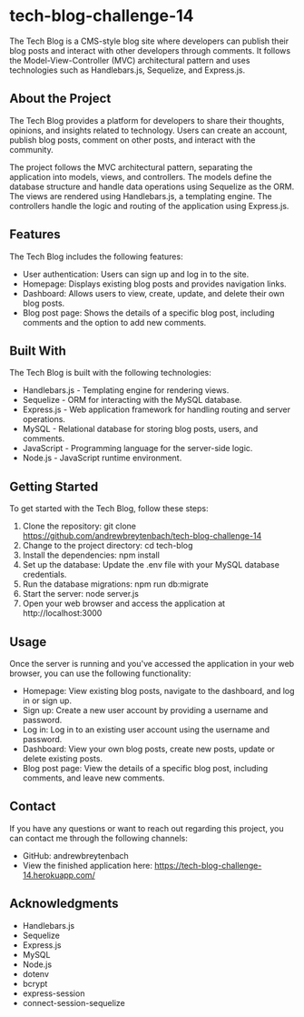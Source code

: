 # tech-blog-challenge-14

The Tech Blog is a CMS-style blog site where developers can publish their blog posts and interact with other developers through comments. It follows the Model-View-Controller (MVC) architectural pattern and uses technologies such as Handlebars.js, Sequelize, and Express.js.

## About the Project
The Tech Blog provides a platform for developers to share their thoughts, opinions, and insights related to technology. Users can create an account, publish blog posts, comment on other posts, and interact with the community.

The project follows the MVC architectural pattern, separating the application into models, views, and controllers. The models define the database structure and handle data operations using Sequelize as the ORM. The views are rendered using Handlebars.js, a templating engine. The controllers handle the logic and routing of the application using Express.js.

## Features
The Tech Blog includes the following features:

* User authentication: Users can sign up and log in to the site.
* Homepage: Displays existing blog posts and provides navigation links.
* Dashboard: Allows users to view, create, update, and delete their own blog posts.
* Blog post page: Shows the details of a specific blog post, including comments and the option to add new comments.

## Built With
The Tech Blog is built with the following technologies:

* Handlebars.js - Templating engine for rendering views.
* Sequelize - ORM for interacting with the MySQL database.
* Express.js - Web application framework for handling routing and server operations.
* MySQL - Relational database for storing blog posts, users, and comments.
* JavaScript - Programming language for the server-side logic.
* Node.js - JavaScript runtime environment.

## Getting Started
To get started with the Tech Blog, follow these steps:

1. Clone the repository: git clone https://github.com/andrewbreytenbach/tech-blog-challenge-14
2. Change to the project directory: cd tech-blog
3. Install the dependencies: npm install
4. Set up the database: Update the .env file with your MySQL database credentials.
5. Run the database migrations: npm run db:migrate
6. Start the server: node server.js
7. Open your web browser and access the application at http://localhost:3000

## Usage
Once the server is running and you've accessed the application in your web browser, you can use the following functionality:

* Homepage: View existing blog posts, navigate to the dashboard, and log in or sign up.
* Sign up: Create a new user account by providing a username and password.
* Log in: Log in to an existing user account using the username and password.
* Dashboard: View your own blog posts, create new posts, update or delete existing posts.
* Blog post page: View the details of a specific blog post, including comments, and leave new comments.

## Contact
If you have any questions or want to reach out regarding this project, you can contact me through the following channels:

* GitHub: andrewbreytenbach
* View the finished application here: https://tech-blog-challenge-14.herokuapp.com/ 

## Acknowledgments
* Handlebars.js
* Sequelize
* Express.js
* MySQL
* Node.js
* dotenv
* bcrypt
* express-session
* connect-session-sequelize



